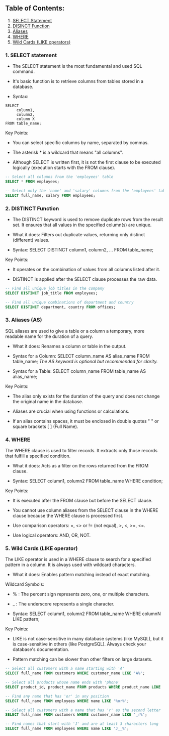 ## Table of Contents:
1) [SELECT Statement](1-select-statement)
2) [DISINCT Function](2-distinct-function)
3) [Aliases](3-aliases)
4) [WHERE](4-where)
5) [Wild Cards (LIKE operators)](5-wild-cards)

### 1. SELECT statement
- The SELECT statement is the most fundamental and used SQL command.
- It's basic function is to retrieve columns from tables stored in a database.

- Syntax: 
```shell
SELECT 
     column1, 
     column2,
     column X
FROM table_name;
```

Key Points:

- You can select specific columns by name, separated by commas.

- The asterisk * is a wildcard that means "all columns".

- Although SELECT is written first, it is not the first clause to be executed logically (execution starts with the FROM clause).

```sql
-- Select all columns from the 'employees' table
SELECT * FROM employees;

-- Select only the 'name' and 'salary' columns from the 'employees' table
SELECT full_name, salary FROM employees;
```

### 2. DISTINCT Function
- The DISTINCT keyword is used to remove duplicate rows from the result set. It ensures that all values in the specified column(s) are unique.

- What it does: Filters out duplicate values, returning only distinct (different) values.

- Syntax: SELECT DISTINCT column1, column2, ... FROM table_name;

Key Points:

- It operates on the combination of values from all columns listed after it.

- DISTINCT is applied after the SELECT clause processes the raw data.

```sql
-- Find all unique job titles in the company
SELECT DISTINCT job_title FROM employees;

-- Find all unique combinations of department and country
SELECT DISTINCT department, country FROM offices;
```

### 3. Aliases (AS)
SQL aliases are used to give a table or a column a temporary, more readable name for the duration of a query.

- What it does: Renames a column or table in the output.

- Syntax for a Column: SELECT column_name AS alias_name FROM table_name;
*The AS keyword is optional but recommended for clarity.*

- Syntax for a Table: SELECT column_name FROM table_name AS alias_name;

Key Points:

- The alias only exists for the duration of the query and does not change the original name in the database.

- Aliases are crucial when using functions or calculations.

- If an alias contains spaces, it must be enclosed in double quotes " " or square brackets [ ] (Full Name).


### 4. WHERE
The WHERE clause is used to filter records. It extracts only those records that fulfill a specified condition.

- What it does: Acts as a filter on the rows returned from the FROM clause.

- Syntax: SELECT column1, column2 FROM table_name WHERE condition;

Key Points:

- It is executed after the FROM clause but before the SELECT clause.

- You cannot use column aliases from the SELECT clause in the WHERE clause because the WHERE clause is processed first.

- Use comparison operators: =, <> or != (not equal), >, <, >=, <=.

- Use logical operators: AND, OR, NOT.


### 5. Wild Cards (LIKE operator)
The LIKE operator is used in a WHERE clause to search for a specified pattern in a column. It is always used with wildcard characters.

- What it does: Enables pattern matching instead of exact matching.

Wildcard Symbols:

- % : The percent sign represents zero, one, or multiple characters.

- _ : The underscore represents a single character.

- Syntax: SELECT column1, column2 FROM table_name WHERE columnN LIKE pattern;

Key Points:

- LIKE is not case-sensitive in many database systems (like MySQL), but it is case-sensitive in others (like PostgreSQL). Always check your database's documentation.

- Pattern matching can be slower than other filters on large datasets.

```sql
-- Select all customers with a name starting with 'A'
SELECT full_name FROM customers WHERE customer_name LIKE 'A%';

-- Select all products whose name ends with 'phone'
SELECT product_id, product_name FROM products WHERE product_name LIKE '%phone';

-- Find any name that has 'or' in any position
SELECT full_name FROM employees WHERE name LIKE '%or%';

-- Select all customers with a name that has 'r' as the second letter
SELECT full_name FROM customers WHERE customer_name LIKE '_r%';

-- Find names that start with 'J' and are at least 3 characters long
SELECT full_name FROM employees WHERE name LIKE 'J__%';
```


